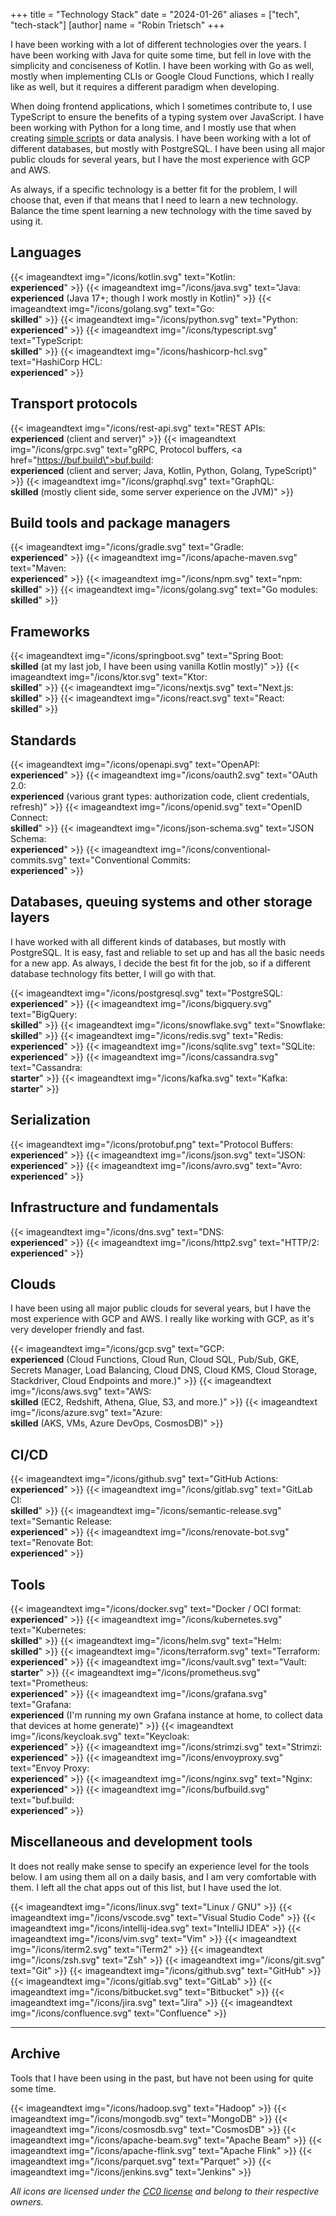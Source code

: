 +++
title = "Technology Stack"
date = "2024-01-26"
aliases = ["tech", "tech-stack"]
[author]
name = "Robin Trietsch"
+++

I have been working with a lot of different technologies over the years. I have been working with Java for quite some time, but fell in love with the simplicity and conciseness of Kotlin. I have been working with Go as well, mostly when implementing CLIs or Google Cloud Functions, which I really like as well, but it requires a different paradigm when developing.

When doing frontend applications, which I sometimes contribute to, I use TypeScript to ensure the benefits of a typing system over JavaScript. I have been working with Python for a long time, and I mostly use that when creating [simple scripts](https://github.com/trietsch/xbar) or data analysis.
I have been working with a lot of different databases, but mostly with PostgreSQL. I have been using all major public clouds for several years, but I have the most experience with GCP and AWS. 

As always, if a specific technology is a better fit for the problem, I will choose that, even if that means that I need to learn a new technology. Balance the time spent learning a new technology with the time saved by using it.

## Languages

{{< imageandtext img="/icons/kotlin.svg" text="Kotlin:</br><b>experienced</b>" >}}
{{< imageandtext img="/icons/java.svg" text="Java:</br><b>experienced</b> (Java 17+; though I work mostly in Kotlin)" >}}
{{< imageandtext img="/icons/golang.svg" text="Go:</br><b>skilled</b>" >}}
{{< imageandtext img="/icons/python.svg" text="Python:</br><b>experienced</b>" >}}
{{< imageandtext img="/icons/typescript.svg" text="TypeScript:</br><b>skilled</b>" >}}
{{< imageandtext img="/icons/hashicorp-hcl.svg" text="HashiCorp HCL:</br><b>experienced</b>" >}}


## Transport protocols

{{< imageandtext img="/icons/rest-api.svg" text="REST APIs:</br><b>experienced</b> (client and server)" >}}
{{< imageandtext img="/icons/grpc.svg" text="gRPC, Protocol buffers, <a href=\"https://buf.build\">buf.build</a>:</br><b>experienced</b> (client and server; Java, Kotlin, Python, Golang, TypeScript)" >}}
{{< imageandtext img="/icons/graphql.svg" text="GraphQL:</br><b>skilled</b> (mostly client side, some server experience on the JVM)" >}}

## Build tools and package managers

{{< imageandtext img="/icons/gradle.svg" text="Gradle:</br><b>experienced</b>" >}}
{{< imageandtext img="/icons/apache-maven.svg" text="Maven:</br><b>experienced</b>" >}}
{{< imageandtext img="/icons/npm.svg" text="npm:</br><b>skilled</b>" >}}
{{< imageandtext img="/icons/golang.svg" text="Go modules:</br><b>skilled</b>" >}}

## Frameworks

{{< imageandtext img="/icons/springboot.svg" text="Spring Boot:</br><b>skilled</b> (at my last job, I have been using vanilla Kotlin mostly)" >}}
{{< imageandtext img="/icons/ktor.svg" text="Ktor:</br><b>skilled</b>" >}}
{{< imageandtext img="/icons/nextjs.svg" text="Next.js:</br><b>skilled</b>" >}}
{{< imageandtext img="/icons/react.svg" text="React:</br><b>skilled</b>" >}}

## Standards

{{< imageandtext img="/icons/openapi.svg" text="OpenAPI:</br><b>experienced</b>" >}}
{{< imageandtext img="/icons/oauth2.svg" text="OAuth 2.0:</br><b>experienced</b> (various grant types: authorization code, client credentials, refresh)" >}}
{{< imageandtext img="/icons/openid.svg" text="OpenID Connect:</br><b>skilled</b>" >}}
{{< imageandtext img="/icons/json-schema.svg" text="JSON Schema:</br><b>experienced</b>" >}}
{{< imageandtext img="/icons/conventional-commits.svg" text="Conventional Commits:</br><b>experienced</b>" >}}

## Databases, queuing systems and other storage layers

I have worked with all different kinds of databases, but mostly with PostgreSQL. It is easy, fast and reliable to set up and has all the basic needs for a new app. As always, I decide the best fit for the job, so if a different database technology fits better, I will go with that.

{{< imageandtext img="/icons/postgresql.svg" text="PostgreSQL:</br><b>experienced</b>" >}}
{{< imageandtext img="/icons/bigquery.svg" text="BigQuery:</br><b>skilled</b>" >}}
{{< imageandtext img="/icons/snowflake.svg" text="Snowflake:</br><b>skilled</b>" >}}
{{< imageandtext img="/icons/redis.svg" text="Redis:</br><b>experienced</b>" >}}
{{< imageandtext img="/icons/sqlite.svg" text="SQLite:</br><b>experienced</b>" >}}
{{< imageandtext img="/icons/cassandra.svg" text="Cassandra:</br><b>starter</b>" >}}
{{< imageandtext img="/icons/kafka.svg" text="Kafka:</br><b>starter</b>" >}}

## Serialization

{{< imageandtext img="/icons/protobuf.png" text="Protocol Buffers:</br><b>experienced</b>" >}}
{{< imageandtext img="/icons/json.svg" text="JSON:</br><b>experienced</b>" >}}
{{< imageandtext img="/icons/avro.svg" text="Avro:</br><b>experienced</b>" >}}

## Infrastructure and fundamentals

{{< imageandtext img="/icons/dns.svg" text="DNS:</br><b>experienced</b>" >}}
{{< imageandtext img="/icons/http2.svg" text="HTTP/2:</br><b>experienced</b>" >}}

## Clouds

I have been using all major public clouds for several years, but I have the most experience with GCP and AWS. I really like working with GCP, as it's very developer friendly and fast. 

{{< imageandtext img="/icons/gcp.svg" text="GCP:</br><b>experienced</b> (Cloud Functions, Cloud Run, Cloud SQL, Pub/Sub, GKE, Secrets Manager, Load Balancing, Cloud DNS, Cloud KMS, Cloud Storage, Stackdriver, Cloud Endpoints and more.)" >}}
{{< imageandtext img="/icons/aws.svg" text="AWS:</br><b>skilled</b> (EC2, Redshift, Athena, Glue, S3, and more.)" >}}
{{< imageandtext img="/icons/azure.svg" text="Azure:</br><b>skilled</b> (AKS, VMs, Azure DevOps, CosmosDB)" >}}

## CI/CD

{{< imageandtext img="/icons/github.svg" text="GitHub Actions:</br><b>experienced</b>" >}}
{{< imageandtext img="/icons/gitlab.svg" text="GitLab CI:</br><b>skilled</b>" >}}
{{< imageandtext img="/icons/semantic-release.svg" text="Semantic Release:</br><b>experienced</b>" >}}
{{< imageandtext img="/icons/renovate-bot.svg" text="Renovate Bot:</br><b>experienced</b>" >}}

## Tools

{{< imageandtext img="/icons/docker.svg" text="Docker / OCI format:</br><b>experienced</b>" >}}
{{< imageandtext img="/icons/kubernetes.svg" text="Kubernetes:</br><b>skilled</b>" >}}
{{< imageandtext img="/icons/helm.svg" text="Helm:</br><b>skilled</b>" >}}
{{< imageandtext img="/icons/terraform.svg" text="Terraform:</br><b>experienced</b>" >}}
{{< imageandtext img="/icons/vault.svg" text="Vault:</br><b>starter</b>" >}}
{{< imageandtext img="/icons/prometheus.svg" text="Prometheus:</br><b>experienced</b>" >}}
{{< imageandtext img="/icons/grafana.svg" text="Grafana:</br><b>experienced</b> (I'm running my own Grafana instance at home, to collect data that devices at home generate)" >}}
{{< imageandtext img="/icons/keycloak.svg" text="Keycloak:</br><b>experienced</b>" >}}
{{< imageandtext img="/icons/strimzi.svg" text="Strimzi:</br><b>experienced</b>" >}}
{{< imageandtext img="/icons/envoyproxy.svg" text="Envoy Proxy:</br><b>experienced</b>" >}}
{{< imageandtext img="/icons/nginx.svg" text="Nginx:</br><b>experienced</b>" >}}
{{< imageandtext img="/icons/bufbuild.svg" text="buf.build:</br><b>experienced</b>" >}}


## Miscellaneous and development tools

It does not really make sense to specify an experience level for the tools below. I am using them all on a daily basis, and I am very comfortable with them. I left all the chat apps out of this list, but I have used the lot. 

{{< imageandtext img="/icons/linux.svg" text="Linux / GNU" >}}
{{< imageandtext img="/icons/vscode.svg" text="Visual Studio Code" >}}
{{< imageandtext img="/icons/intellij-idea.svg" text="IntelliJ IDEA" >}}
{{< imageandtext img="/icons/vim.svg" text="Vim" >}}
{{< imageandtext img="/icons/iterm2.svg" text="iTerm2" >}}
{{< imageandtext img="/icons/zsh.svg" text="Zsh" >}}
{{< imageandtext img="/icons/git.svg" text="Git" >}}
{{< imageandtext img="/icons/github.svg" text="GitHub" >}}
{{< imageandtext img="/icons/gitlab.svg" text="GitLab" >}}
{{< imageandtext img="/icons/bitbucket.svg" text="Bitbucket" >}}
{{< imageandtext img="/icons/jira.svg" text="Jira" >}}
{{< imageandtext img="/icons/confluence.svg" text="Confluence" >}}

---

## Archive

Tools that I have been using in the past, but have not been using for quite some time.

{{< imageandtext img="/icons/hadoop.svg" text="Hadoop" >}}
{{< imageandtext img="/icons/mongodb.svg" text="MongoDB" >}}
{{< imageandtext img="/icons/cosmosdb.svg" text="CosmosDB" >}}
{{< imageandtext img="/icons/apache-beam.svg" text="Apache Beam" >}}
{{< imageandtext img="/icons/apache-flink.svg" text="Apache Flink" >}}
{{< imageandtext img="/icons/parquet.svg" text="Parquet" >}}
{{< imageandtext img="/icons/jenkins.svg" text="Jenkins" >}}


_All icons are licensed under the [CC0 license](https://creativecommons.org/publicdomain/zero/1.0/) and belong to their respective owners._

